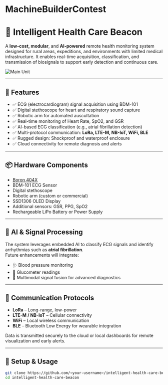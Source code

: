 # MachineBuilderContest

# 🏥 Intelligent Health Care Beacon

A **low-cost, modular**, and **AI-powered** remote health monitoring system designed for rural areas, expeditions, and environments with limited medical infrastructure. It enables real-time acquisition, classification, and transmission of biosignals to support early detection and continuous care.

![Main Unit](https://hackster.imgix.net/uploads/attachments/1745915/mainunit_aK6wYchAM5.jpeg?auto=compress%2Cformat&w=900&h=675&fit=max)

---

## 🚀 Features

- ✅ ECG (electrocardiogram) signal acquisition using BDM-101  
- ✅ Digital stethoscope for heart and respiratory sound capture  
- ✅ Robotic arm for automated auscultation  
- ✅ Real-time monitoring of Heart Rate, SpO2, and GSR  
- ✅ AI-based ECG classification (e.g., atrial fibrillation detection)  
- ✅ Multi-protocol communication: **LoRa, LTE-M, NB-IoT, WiFi, BLE**  
- ✅ Rugged design: Shockproof and waterproof enclosure  
- ✅ Cloud connectivity for remote diagnosis and alerts  

---

## 📦 Hardware Components

- [Boron 404X](https://docs.particle.io/boron/)
- BDM-101 ECG Sensor  
- Digital stethoscope  
- Robotic arm (custom or commercial)  
- SSD1306 OLED Display  
- Additional sensors: GSR, PPG, SpO2  
- Rechargeable LiPo Battery or Power Supply  

---

## 🧠 AI & Signal Processing

The system leverages embedded AI to classify ECG signals and identify arrhythmias such as **atrial fibrillation**.  
Future enhancements will integrate:

- 🩺 Blood pressure monitoring  
- 🧪 Glucometer readings  
- 🧬 Multimodal signal fusion for advanced diagnostics  

---

## 📡 Communication Protocols

- **LoRa** – Long-range, low-power  
- **LTE-M / NB-IoT** – Cellular connectivity  
- **WiFi** – Local wireless communication  
- **BLE** – Bluetooth Low Energy for wearable integration  

Data is transmitted securely to the cloud or local dashboards for remote visualization and early alerts.

---

## 🔧 Setup & Usage

```bash
git clone https://github.com/<your-username>/intelligent-health-care-beacon.git
cd intelligent-health-care-beacon

